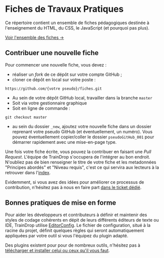 # Fiches de Travaux Pratiques

Ce répertoire contient un ensemble de fiches pédagogiques destinée à l'enseignement du HTML, du CSS, le JavaScript (et pourquoi pas plus).

[Voir l'ensemble des fiches →](http://traindrop.github.io/fiches/)

## Contribuer une nouvelle fiche

Pour commencer une nouvelle fiche, vous devez :

* réaliser un *fork* de ce dépôt sur votre compte GitHub ;
* cloner ce dépôt en local sur votre poste :
```
https://github.com/{votre pseudo}/fiches.git
```
* Au sein de votre dépôt GitHub local, travailler dans la branche ```master```
 * Soit via votre gestionnaire graphique
 * Soit en ligne de commande :
```CLIPS
git checkout master
```
* au sein du dossier ```_new```, ajoutez votre nouvelle fiche dans un dossier reprenant votre pseudo GitHub (et éventuellement, un numéro). Vous pouvez éventuellement copier/coller le dossier ```pseudoGitHub_001``` pour démarrer rapidement avec une mise-en-page type.

Une fois votre fiche écrite, vous pouvez la contribuer en faisant une *Pull Request*. L'équipe de TrainDrop s'occupera de l'intégrer au bon endroit. N'oubliez pas de bien renseigner le titre de votre fiche et les metadonnées "Principes abordés" et "Niveau requis", c'est ce qui servira aux lecteurs à la retrouver dans l'[index](http://traindrop.github.io/fiches/).

Evidemment, si vous avez des idées pour améliorer ce processus de contribution, n'hésitez pas à nous en faire part [dans le ticket dédié](https://github.com/TrainDrop/fiches/issues/1).

## Bonnes pratiques de mise en forme

Pour aider les développeurs et contributeurs à définir et maintenir des styles de codage cohérents en dépit de leurs différents éditeurs de texte ou IDE, TrainDrop utilise [EditorConfig](http://editorconfig.org/). Le fichier de configuration, situé à la racine du projet, définit quelques règles qui seront automatiquement appliquées par votre outil si vous l'équipez du plugin adapté.

Des plugins existent pour pour de nombreux outils, n'hésitez pas à [télécharger et installer celui ou ceux qu'il vous faut](http://editorconfig.org/#download "Télécharger un plugin EditorConfig").


